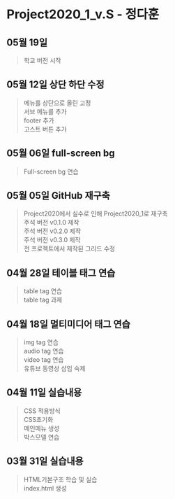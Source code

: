 # Project2020_1_v.S - 정다훈

## 05월 19일
> 학교 버전 시작 <br>

## 05월 12일 상단 하단 수정
> 메뉴를 상단으로 올린 고정 <br>
서브 메뉴를 추가 <br>
footer 추가 <br>
고스트 버튼 추가

## 05월 06일 full-screen bg
> Full-screen bg 연습

## 05월 05일 GitHub 재구축
> Project2020에서 실수로 인해 Project2020_1로 재구축 <br>
주석 버전 v0.1.0 제작 <br>
주석 버전 v0.2.0 제작 <br>
주석 버전 v0.3.0 제작 <br>
전 프로젝트에서 제작된 그리드 수정

## 04월 28일 테이블 태그 연습
> table tag 연습 <br>
table tag 과제

## 04월 18일 멀티미디어 태그 연습
> img tag 연습 <br>
audio tag 연습 <br>
video tag 연습 <br>
유튜브 동영상 삽입 숙제

## 04월 11일 실습내용
> CSS 적용방식 <br>
CSS초기화 <br>
메인메뉴 생성<br>
박스모델 연습

## 03월 31일 실습내용
> HTML기본구조 학습 및 실습 <br>
index.html 생성